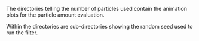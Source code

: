 The directories telling the number of particles used contain the animation plots for the particle amount evaluation.

Within the directories are sub-directories showing the random seed used to run the filter.
